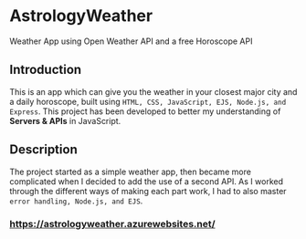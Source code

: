 # AstrologyWeather
Weather App using Open Weather API and a free Horoscope API 

## Introduction
This is an app which can give you the weather in your closest major city and a daily horoscope, built using `HTML, CSS, JavaScript, EJS, Node.js, and Express`. 
This project has been developed to better my understanding of **Servers & APIs** in JavaScript.

## Description
The project started as a simple weather app, then became more complicated when I decided to add the use of a second API. As I worked through the different ways of making each 
part work, I had to also master `error handling, Node.js, and EJS`.

### https://astrologyweather.azurewebsites.net/
